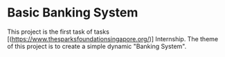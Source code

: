 # Basic Banking System
This project is the first task of tasks [(https://www.thesparksfoundationsingapore.org/)] Internship.
The theme of this project is to create a simple dynamic "Banking System". 
